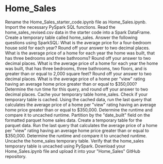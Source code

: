 # Home_Sales

Rename the Home_Sales_starter_code.ipynb file as Home_Sales.ipynb.
Import the necessary PySpark SQL functions.
Read the home_sales_revised.csv data in the starter code into a Spark DataFrame.
Create a temporary table called home_sales.
Answer the following questions using SparkSQL:
What is the average price for a four-bedroom house sold for each year? Round off your answer to two decimal places.
What is the average price of a home for each year the home was built, that has three bedrooms and three bathrooms? Round off your answer to two decimal places.
What is the average price of a home for each year the home was built, that has three bedrooms, three bathrooms, two floors, and is greater than or equal to 2,000 square feet? Round off your answer to two decimal places.
What is the average price of a home per "view" rating having an average home price greater than or equal to $350,000? Determine the run time for this query, and round off your answer to two decimal places.
Cache your temporary table home_sales.
Check if your temporary table is cached.
Using the cached data, run the last query that calculates the average price of a home per "view" rating having an average home price greater than or equal to $350,000. Determine the runtime and compare it to uncached runtime.
Partition by the "date_built" field on the formatted parquet home sales data.
Create a temporary table for the parquet data.
Run the last query that calculates the average price of a home per "view" rating having an average home price greater than or equal to $350,000. Determine the runtime and compare it to uncached runtime.
Uncache the home_sales temporary table.
Verify that the home_sales temporary table is uncached using PySpark.
Download your Home_Sales.ipynb file and upload it into your "Home_Sales" GitHub repository.
